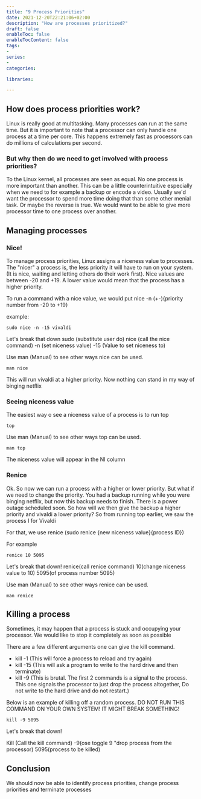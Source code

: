 ```yaml
---
title: "9 Process Priorities"
date: 2021-12-20T22:21:06+02:00
description: "How are processes prioritized?"
draft: false
enableToc: false
enableTocContent: false
tags:
-
series:
-
categories:

libraries:

---
```


## How does process priorities work?

Linux is really good at multitasking. Many processes can run at the same time. But it is important to note that a processor can only handle one process at a time per core. This happens extremely fast as processors can do millions of calculations per second.


### But why then do we need to get involved with process priorities?

To the Linux kernel, all processes are seen as equal. No one process is more important than another.
This can be a little counterintuitive especially when we need to for example a backup or encode a video. Usually we'd want the processor to spend more time doing that than some other menial task. Or maybe the reverse is true. We would want to be able to give more processor time to one process over another.

## Managing processes

### Nice!

To manage process priorities, Linux assigns a niceness value to processes. The "nicer" a process is, the less priority it will have to run on your system. (It is nice, waiting and letting others do their work first). Nice values are between -20 and +19. A lower value would mean that the process has a higher priority.

To run a command with a nice value, we would put nice -n (+-){priority number from -20 to +19}

example:

```
sudo nice -n -15 vivaldi
```

Let's break that down
sudo (substitute user do) nice (call the nice command) -n (set niceness value) -15 (Value to set niceness to)

Use man (Manual) to see other ways nice can be used.

```
man nice
```

This will run vivaldi at a higher priority. Now nothing can stand in my way of binging netflix

### Seeing niceness value

The easiest way o see a niceness value of a process is to run top

```
top
```
Use man (Manual) to see other ways top can be used.

```
man top
```

The niceness value will appear in the NI column


### Renice

Ok. So now we can run a process with a higher or lower priority. But what if we need to change the priority.
You had a backup running while you were binging netflix, but now this backup needs to finish. There is a power outage scheduled soon. So how will we then give the backup a higher priority and vivaldi a lower priority?
So from running top earlier, we saw the process I for Vivaldi

For that, we use renice (sudo renice {new niceness value}{process ID})

For example
```
renice 10 5095
```

Let's break that down!
renice(call renice command) 10(change niceness value to 10) 5095(of process number 5095)

Use man (Manual) to see other ways renice can be used.

```
man renice
```

## Killing a process

Sometimes, it may happen that a process is stuck and occupying your processor. 
We would like to stop it completely as soon as possible

There are a few different arguments one can give the kill command.

* kill -1 (This will force a process to reload and try again)
* kill -15 (This will ask a program to write to the hard drive and then terminate)
* kill -9 (This is brutal. The first 2 commands is a signal to the process. This one signals the processor to just drop the process altogether, Do not write to the hard drive and do not restart.)

Below is an example of killing off a random process. DO NOT RUN THIS COMMAND ON YOUR OWN SYSTEM! IT MIGHT BREAK SOMETHING!

```
kill -9 5095
```

Let's break that down!

Kill (Call the kill command) -9(ose toggle 9 "drop process from the processor) 5095(process to be killed)


## Conclusion

We should now be able to identify process priorities, change process priorities and terminate processes
